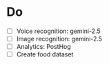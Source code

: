 # Do

- [ ] Voice recognition: gemini-2.5
- [ ] Image recognition: gemini-2.5
- [ ] Analytics: PostHog
- [ ] Create food dataset

